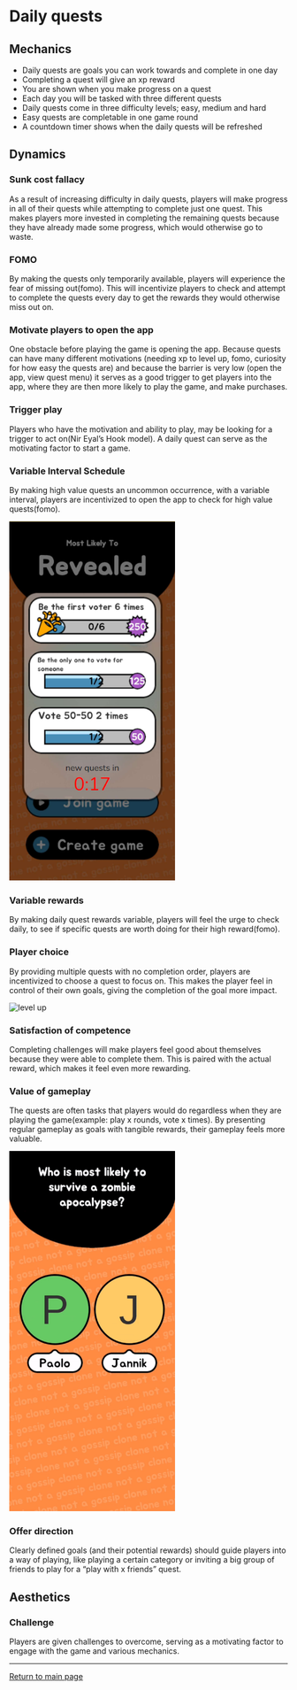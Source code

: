 # Daily quests
## Mechanics
- Daily quests are goals you can work towards and complete in one day
- Completing a quest will give an xp reward
- You are shown when you make progress on a quest
- Each day you will be tasked with three different quests
- Daily quests come in three difficulty levels; easy, medium and hard
- Easy quests are completable in one game round
- A countdown timer shows when the daily quests will be refreshed

## Dynamics
### Sunk cost fallacy
As a result of increasing difficulty in daily quests, players will make progress in all of their quests while attempting to complete just one quest. This makes players more invested in completing the remaining quests because they have already made some progress, which would otherwise go to waste.

### FOMO
By making the quests only temporarily available, players will experience the fear of missing out(fomo). This will incentivize players to check and attempt to complete the quests every day to get the rewards they would otherwise miss out on. 

### Motivate players to open the app
One obstacle before playing the game is opening the app. Because quests can have many different motivations (needing xp to level up, fomo, curiosity for how easy the quests are) and because the barrier is very low (open the app, view quest menu) it serves as a good trigger to get players into the app, where they are then more likely to play the game, and make purchases.

### Trigger play
Players who have the motivation and ability to play, may be looking for a trigger to act on(Nir Eyal’s Hook model). A daily quest can serve as the motivating factor to start a game.

### Variable Interval Schedule
By making high value quests an uncommon occurrence, with a variable interval, players are incentivized to open the app to check for high value quests(fomo). 

<img src="https://github.com/NickVanGerwen/GamificationForPlayerRetention/blob/Readme/daily%20quests/daily%20quests%20menu.png" alt="level up" width="300"/>

### Variable rewards
By making daily quest rewards variable, players will feel the urge to check daily, to see if specific quests are worth doing for their high reward(fomo). 

### Player choice
By providing multiple quests with no completion order, players are incentivized to choose a quest to focus on. This makes the player feel in control of their own goals, giving the completion of the goal more impact. 

<img src="https://github.com/NickVanGerwen/GamificationForPlayerRetention/blob/Readme/daily%20quests/quest2.gif" alt="level up" width="300"/>

### Satisfaction of competence
Completing challenges will make players feel good about themselves because they were able to complete them. This is paired with the actual reward, which makes it feel even more rewarding.

### Value of gameplay
The quests are often tasks that players would do regardless when they are playing the game(example: play x rounds, vote x times). By presenting regular gameplay as goals with tangible rewards, their gameplay feels more valuable. 

<img src="https://github.com/NickVanGerwen/GamificationForPlayerRetention/blob/Readme/daily%20quests/quest.gif" alt="daily quest popup" width="300"/>

### Offer direction
Clearly defined goals (and their potential rewards) should guide players into a way of playing, like playing a certain category or inviting a big group of friends to play for a “play with x friends” quest.



## Aesthetics
### Challenge
Players are given challenges to overcome, serving as a motivating factor to engage with the game and various mechanics. 


---
[Return to main page](https://github.com/NickVanGerwen/GamificationForPlayerRetention/blob/Readme/README.md)

